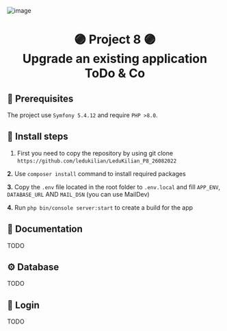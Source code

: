 ![image](https://user-images.githubusercontent.com/54909696/144947502-ef90f2a8-efcb-415d-b30d-5eba9d56fa65.png)
# <p align="center">🟣 Project 8 🟣<br /> Upgrade an existing application ToDo & Co</p>


## 🧩 Prerequisites
The project use `Symfony 5.4.12` and require `PHP >8.0`.


## 📌️ Install steps
1. First you need to copy the repository by using git clone `https://github.com/ledukilian/LeduKilian_P8_26082022`

**2.** Use `composer install` command to install required packages

**3.** Copy the `.env` file located in the root folder to `.env.local` and fill `APP_ENV`, `DATABASE_URL` AND `MAIL_DSN` (you can use MailDev)

**4.** Run `php bin/console server:start` to create a build for the app


## 📖️ Documentation
TODO


## ⚙️ Database
TODO


## 🔐 Login
TODO
